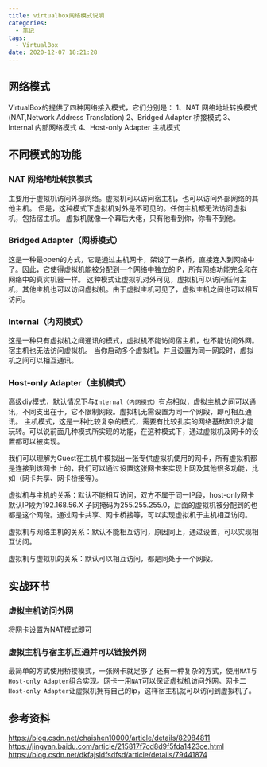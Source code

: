 ```yaml
---
title: virtualbox网络模式说明
categories:
  - 笔记
tags:
  - VirtualBox
date: 2020-12-07 18:21:28
---
```


## 网络模式

VirtualBox的提供了四种网络接入模式，它们分别是： 
1、NAT 网络地址转换模式(NAT,Network Address Translation) 
2、Bridged Adapter 桥接模式 
3、Internal 内部网络模式 
4、Host-only Adapter 主机模式 

<!-- more -->

## 不同模式的功能

### NAT 网络地址转换模式

主要用于虚拟机访问外部网络。虚拟机可以访问宿主机，也可以访问外部网络的其他主机。
但是，这种模式下虚拟机对外是不可见的。任何主机都无法访问虚拟机，包括宿主机。
虚拟机就像一个幕后大佬，只有他看到你，你看不到他。


### Bridged Adapter（网桥模式）

这是一种最open的方式，它是通过主机网卡，架设了一条桥，直接连入到网络中了。因此，它使得虚拟机能被分配到一个网络中独立的IP，所有网络功能完全和在网络中的真实机器一样。
这种模式让虚拟机对外可见，虚拟机可以访问任何主机，其他主机也可以访问虚拟机。由于虚拟主机可见了，虚拟主机之间也可以相互访问。

### Internal（内网模式）

这是一种只有虚拟机之间通讯的模式，虚拟机不能访问宿主机，也不能访问外网。宿主机也无法访问虚拟机。
当你启动多个虚拟机，并且设置为同一网段时，虚拟机之间可以相互通讯。

### Host-only Adapter（主机模式）

高级diy模式，默认情况下与`Internal（内网模式）`有点相似，虚拟主机之间可以通讯，不同支出在于，它不限制网段。虚拟机无需设置为同一个网段，即可相互通讯。
主机模式，这是一种比较复杂的模式，需要有比较扎实的网络基础知识才能玩转。可以说前面几种模式所实现的功能，在这种模式下，通过虚拟机及网卡的设置都可以被实现。

我们可以理解为Guest在主机中模拟出一张专供虚拟机使用的网卡，所有虚拟机都是连接到该网卡上的，我们可以通过设置这张网卡来实现上网及其他很多功能，比如（网卡共享、网卡桥接等）。

虚拟机与主机的关系：默认不能相互访问，双方不属于同一IP段，host-only网卡默认IP段为192.168.56.X 子网掩码为255.255.255.0，后面的虚拟机被分配到的也都是这个网段。通过网卡共享、网卡桥接等，可以实现虚拟机于主机相互访问。

虚拟机与网络主机的关系：默认不能相互访问，原因同上，通过设置，可以实现相互访问。

虚拟机与虚拟机的关系：默认可以相互访问，都是同处于一个网段。

## 实战环节

### 虚拟主机访问外网
将网卡设置为NAT模式即可

### 虚拟主机与宿主机互通并可以链接外网
最简单的方式使用桥接模式，一张网卡就足够了
还有一种复杂的方式，使用`NAT`与`Host-only Adapter`组合实现。网卡一用`NAT`可以保证虚拟机访问外网。网卡二`Host-only Adapter`让虚拟机拥有自己的ip，这样宿主机就可以访问到虚拟机了。


## 参考资料
https://blog.csdn.net/chaishen10000/article/details/82984811
https://jingyan.baidu.com/article/215817f7cd8d9f5fda1423ce.html
https://blog.csdn.net/dkfajsldfsdfsd/article/details/79441874

